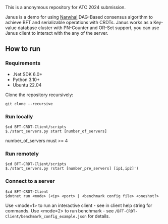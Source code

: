 
This is a anonymous repository for ATC 2024 submission.

Janus is a demo for using [Narwhal](https://github.com/MystenLabs/sui/tree/main/narwhal) DAG-Based consensus algorithm to achieve BFT and serializable operations with CRDTs.
Janus works as a Key-value database cluster with PN-Counter and OR-Set support, you can use Janus client to interact with the any of the server.

## How to run
### Requirements

- .Net SDK 6.0+
- Python 3.10+
- Ubuntu 22.04

Clone the repository recursively:

`git clone --recursive  `


### Run locally

```
$cd BFT-CRDT-Client/scripts
$./start_servers.py start [number_of_servers] 
```
number_of_servers must >= 4

### Run remotely
```
$cd BFT-CRDT-Client/scripts
$./start_servers.py rstart [number_pre_servers] [ip1,ip2]')
```

### Connect to a server
```
$cd BFT-CRDT-Client
$dotnet run <mode> (<ip> <port> | <benchmark config file> <oneshot?>
```

Use <mode=1> to run an interactive client - see in client help string for commands.
Use <mode=2> to run benchmark - see `/BFT-CRDT-Client/benchmark_config_example.json` for details.

